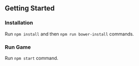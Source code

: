## Getting Started

### Installation
Run `npm install` and then `npm run bower-install` commands.

### Run Game
Run `npm start` command.